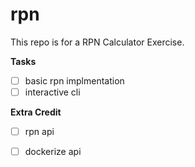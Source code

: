 # rpn

This repo is for a RPN Calculator Exercise.


**Tasks**

 - [ ] basic rpn implmentation
 - [ ] interactive cli

**Extra Credit**

 - [ ] rpn api
 - [ ] dockerize api

